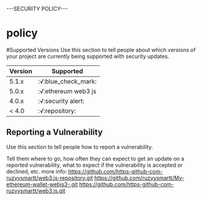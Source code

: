 ---SECURITY POLICY---

# policy
#Supported Versions
Use this section to tell people about which versions of your project are
currently being supported with security updates.

| Version | Supported          |
| ------- | ------------------ |
| 5.1.x   | :√:blue_check_mark:|
| 5.0.x   | :√:ethereum web3 js|            
| 4.0.x   | :√:security alert: |
| < 4.0   | :√:repository:     |         

## Reporting a Vulnerability

Use this section to tell people how to report a vulnerability.

Tell them where to go, how often they can expect to get an update on a
reported vulnerability, what to expect if the vulnerability is accepted or
declined, etc.
more info:
https://github.com/https-github-com-ruzyysmartt/web3.js-repository.git
https://github.com/ruzyysmartt/My-ethereum-wallet-webjs3-.git
https://github.com/https-github-com-ruzyysmartt/web3.js.git

